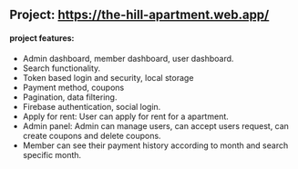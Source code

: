 ## Project: https://the-hill-apartment.web.app/

#### project features:
+ Admin dashboard, member dashboard, user dashboard.
+ Search functionality.
+ Token based login and security, local storage
+ Payment method, coupons
+ Pagination, data filtering.
+ Firebase authentication, social login.
+ Apply for rent: User can apply for rent for a apartment.
+ Admin panel: Admin can manage users, can accept users request, can create coupons and delete coupons.
+ Member can see their payment history according to month and search specific month.


